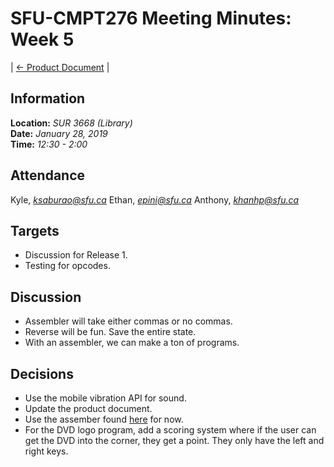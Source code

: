 # SFU-CMPT276 Meeting Minutes: Week 5

| [<- Product Document](../Product-Document.md) |

## Information

**Location:** *SUR 3668 (Library)*  
**Date:** *January 28, 2019*  
**Time:** *12:30 - 2:00*

## Attendance

Kyle, *ksaburao@sfu.ca*
Ethan, *epini@sfu.ca*
Anthony, *khanhp@sfu.ca*

## Targets

- Discussion for Release 1.
- Testing for opcodes.

## Discussion

- Assembler will take either commas or no commas.
- Reverse will be fun. Save the entire state.
- With an assembler, we can make a ton of programs.

## Decisions

- Use the mobile vibration API for sound.
- Update the product document.
- Use the assember found [here](https://github.com/wernsey/chip8/blob/master/README.md) for now.
- For the DVD logo program, add a scoring system where if the user can get the DVD into the corner, they get a point. They only have the left and right keys.

